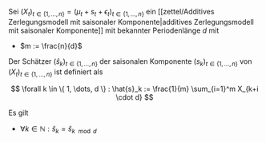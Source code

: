 Sei $(X_t)_{t \in \{ 1, \dots, n \}} = (\mu_t + s_t + \epsilon_t)_{t \in \{ 1, \dots, n \}}$ ein  [[zettel/Additives Zerlegungsmodell mit saisonaler Komponente|additives Zerlegungsmodell mit saisonaler Komponente]] mit bekannter Periodenlänge $d$ mit
- $m := \frac{n}{d}$

Der Schätzer $(\hat{s}_k)_{t \in \{ 1, \dots, n \}}$ der saisonalen Komponente $(s_k)_{t \in \{ 1, \dots, n \}}$ von $(X_t)_{t \in \{ 1, \dots, n \}}$ ist definiert als

$$
	\forall k \in \{ 1, \dots, d \} : \hat{s}_k := \frac{1}{m} \sum_{i=1}^m X_{k+i \cdot d}
$$

Es gilt
- $\forall k \in \mathbb{N} : \hat{s}_k = \hat{s}_{k \mod d}$